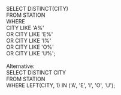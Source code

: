 SELECT DISTINCT(CITY)
<br>
FROM STATION
<br>
WHERE 
<br>
CITY LIKE 'A%' 
<br>
OR CITY LIKE 'E%'
<br>
OR CITY LIKE 'I%'
<br>
OR CITY LIKE 'O%'
<br>
OR CITY LIKE 'U%';
<br>
<br>
Alternative:
<br>
SELECT DISTINCT CITY
<br>
FROM STATION
<br>
WHERE LEFT(CITY, 1) IN ('A', 'E', 'I', 'O', 'U');
